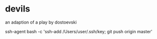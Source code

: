 # devils
an adaption of a play by dostoevski

ssh-agent bash -c 'ssh-add /Users/user/.ssh/key; git push origin master'
